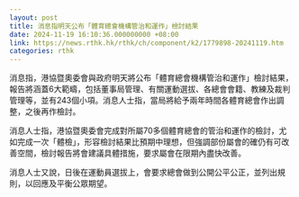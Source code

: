 ```yaml
---
layout: post
title: 消息指明天公布「體育總會機構管治和運作」檢討結果
date: 2024-11-19 16:10:36.000000000 +08:00
link: https://news.rthk.hk/rthk/ch/component/k2/1779898-20241119.htm
categories: rthk
---
```


消息指，港協暨奧委會與政府明天將公布「體育總會機構管治和運作」檢討結果，報告將涵蓋6大範疇，包括董事局管理、有關運動選拔、各總會會籍、教練及裁判管理等，並有243個小項。消息人士指，當局將給予兩年時間各體育總會作出調整，之後再作檢討。

消息人士指，港協暨奧委會完成對所屬70多個體育總會的管治和運作的檢討，尤如完成一次「體檢」，形容檢討結果比預期中理想，但強調部份屬會的確仍有可改善空間，檢討報告將會建議具體措施，要求屬會在限期內盡快改善。

消息人士又說，日後在運動員選拔上，會要求總會做到公開公平公正，並列出規則，以回應及平衡公眾期望。
